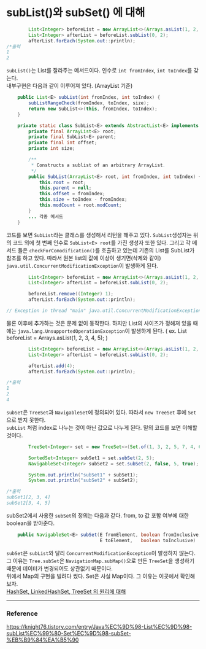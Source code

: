 # subList()와 subSet() 에 대해

```java
        List<Integer> beforeList = new ArrayList<>(Arrays.asList(1, 2, 3, 4, 5));
        List<Integer> afterList = beforeList.subList(0, 2);
        afterList.forEach(System.out::println);
/*출력
1
2
```

``subList()``는 List를 잘라주는 메서드이다. 인수로 ``int fromIndex``, ``int toIndex``를 갖는다.  
내부구현은 다음과 같이 이루어져 있다. (ArrayList 기준)  

```java
    public List<E> subList(int fromIndex, int toIndex) {
        subListRangeCheck(fromIndex, toIndex, size);
        return new SubList<>(this, fromIndex, toIndex);
    }

    private static class SubList<E> extends AbstractList<E> implements RandomAccess {
        private final ArrayList<E> root;
        private final SubList<E> parent;
        private final int offset;
        private int size;

        /**
         * Constructs a sublist of an arbitrary ArrayList.
         */
        public SubList(ArrayList<E> root, int fromIndex, int toIndex) {
            this.root = root;
            this.parent = null;
            this.offset = fromIndex;
            this.size = toIndex - fromIndex;
            this.modCount = root.modCount;
        }
        ... 각종 메서드
    }
```

코드를 보면 ``SubList``라는 클래스를 생성해서 리턴을 해주고 있다. ``SubList``생성자는 위의 코드 외에 첫 번째 인수로 ``SubList<E> root``를 가진 생성자 또한 있다. 그리고 각 메서드 들은 ``checkForComodification()``를 호출하고 있는데 기존의 List를 SubList가 참조를 하고 있다. 따라서 원본 list의 값에 이상이 생기면(삭제와 같이) ``java.util.ConcurrentModificationException``이 발생하게 된다.  

```java
        List<Integer> beforeList = new ArrayList<>(Arrays.asList(1, 2, 3, 4, 5));
        List<Integer> afterList = beforeList.subList(0, 2);

        beforeList.remove((Integer) 1);
        afterList.forEach(System.out::println);

// Exception in thread "main" java.util.ConcurrentModificationException
```

물론 이후에 추가하는 것은 문제 없이 동작한다. 하지만 List의 사이즈가 정해져 있을 때에는 ``java.lang.UnsupportedOperationException``이 발생하게 된다. ( ex. List<Integer> beforeList = Arrays.asList(1, 2, 3, 4, 5); )

```java
        List<Integer> beforeList = new ArrayList<>(Arrays.asList(1, 2, 3, 4, 5));
        List<Integer> afterList = beforeList.subList(0, 2);

        afterList.add(4);
        afterList.forEach(System.out::println);

/*출력
1
2
4
```

``subSet``은 ``TreeSet``과 ``NavigableSet``에 정의되어 있다. 따라서 ``new TreeSet`` 후에 ``Set``으로 받지 못한다.  
``subList`` 처럼 index로 나누는 것이 아닌 값으로 나누게 된다. 밑의 코드를 보면 이해할 것이다.  

```java
        TreeSet<Integer> set = new TreeSet<>(Set.of(1, 3, 2, 5, 7, 4, 6));

        SortedSet<Integer> subSet1 = set.subSet(2, 5);
        NavigableSet<Integer> subSet2 = set.subSet(2, false, 5, true);

        System.out.println("subSet1" + subSet1);
        System.out.println("subSet2" + subSet2);

/*출력
subSet1[2, 3, 4]
subSet2[3, 4, 5]
```

subSet2에서 사용한 ``subSet``의 정의는 다음과 같다. from, to 값 포함 여부에 대한 boolean을 받아준다.  

```java
    public NavigableSet<E> subSet(E fromElement, boolean fromInclusive,
                                  E toElement,   boolean toInclusive)
```

``subSet``은 ``subList``와 달리 ``ConcurrentModificationException``이 발생하지 않는다.  
그 이유는 ``Tree.subSet``은 ``NavigationMap.subMap()``으로 만든 ``TreeSet``을 생성하기 때문에 데이터가 변경되어도 상관없기 때문이다.  
위에서 Map의 구현을 빌려다 썼다. Set은 사실 Map이다. 그 이유는 이곳에서 확인해보자.  
[HashSet, LinkedHashSet, TreeSet 의 원리에 대해](https://github.com/Be-poz/TIL/blob/master/%EC%9E%90%EB%A3%8C%EA%B5%AC%EC%A1%B0/HashSet%2C%20LinkedHashSet%2C%20TreeSet%20%EC%9D%98%20%EC%9B%90%EB%A6%AC%EC%97%90%20%EB%8C%80%ED%95%B4.md)  

***

### Reference

https://knight76.tistory.com/entry/Java%EC%9D%98-List%EC%9D%98-subList%EC%99%80-Set%EC%9D%98-subSet-%EB%B9%84%EA%B5%90